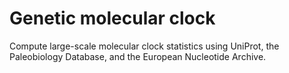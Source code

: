 Genetic molecular clock
=======================
Compute large-scale molecular clock statistics using UniProt, the Paleobiology
Database, and the European Nucleotide Archive.
